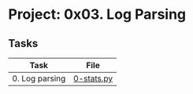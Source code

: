 # Project: 0x03. Log Parsing

## Tasks

| Task | File |
| ---- | ---- |
| 0. Log parsing | [0-stats.py](./0-stats.py) |

